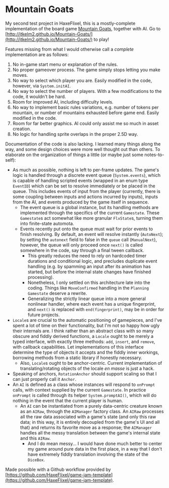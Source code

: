# Mountain Goats

My second test project in HaxeFlixel, this is a mostly-complete implementation of the board game [Mountain Goats](https://boardgamegeek.com/boardgame/305985/mountain-goats), together with AI. Go to [http://jtkelm2.github.io/Mountain-Goats/](http://jtkelm2.github.io/Mountain-Goats/) to play!

Features missing from what I would otherwise call a *complete* implementation are as follows:

1. No in-game start menu or explanation of the rules.
2. No proper gameover process. The game simply stops letting you make moves.
3. No way to select which player you are. Easily modified in the code, however, via `System.initAI`.
4. No way to select the number of players. With a few modifications to the code, it wouldn't be hard.
5. Room for improved AI, including difficulty levels.
6. No way to implement basic rules variations, e.g. number of tokens per mountain, or number of mountains exhausted before game end. Easily modified in the code.
7. Room for far better graphics. AI could only assist me so much in asset creation.
8. No logic for handling sprite overlaps in the proper 2.5D way.

Documentation of the code is also lacking. I learned many things along the way, and some design choices were more well thought out than others. To elaborate on the organization of things a little (or maybe just some notes-to-self):

* As much as possible, nothing is left to per-frame updates. The game's logic is handled through a discrete event queue (`System.events`), which is capable of handling scripted events (wrapped in an enum type `EventID`) which can be set to resolve immediately or be placed in the queue. This includes events of input from the player (currently, there is some coupling between inputs and actions incurred by inputs), inputs from the AI, and events produced by the game itself in sequence.
    * The event queue is a global instance, but its handling methods are implemented through the specifics of the current `Gamestate`. These `Gamestate`s act somewhat like more granular `FlxState`s, turning them into finite-state automota.
    * Events recently put onto the queue must wait for prior events to finish resolving. By default, an event will resolve instantly (`AutoNext`); by setting the `autonext` field to false in the `queue` call (`ManualNext`), however, the queue will only proceed once `next()` is called somewhere in the code, say through a final tween callback.
        * This greatly reduces the need to rely on hardcoded timer durations and conditional logic, and precludes duplicate event handling (e.g. by spamming an input after its animation has started, but before the internal state changes have finished processing).
        * Nonetheless, I only settled on this architecture late into the coding. Things like `MoveConfirmed` handling in the `Planning` `Gamestate` deserve a rewrite.
        * Generalizing the strictly linear queue into a more general nonlinear handler, where each event has a unique fingerprint, and `next()` is replaced with `end(fingerprint)`, may be in order for future projects.
* `Locale`s are crucial to the automatic positioning of gamepieces, and I've spent a lot of time on their functionality, but I'm not so happy how ugly their internals are. I think rather than an abstract class with so many obscure and fiddly derived functions, a `Locale` ought to be merely a typed interface, with exactly three methods: `add`, `insert`, and `remove`, with callback capabilities. Let implementations of this interface determine the type of objects it accepts and the fiddly inner workings, borrowing methods from a static library if honestly necessary.
    * Also, `Locale`s ought to be anchor-centric. Current implementation of translating/rotating objects of the locale *en masse* is just a hack.
* Speaking of anchors, `RotationAnchor` should support scaling so that I can just properly call it `Anchor`.
* An `AI` is defined as a class whose instances will respond to `onPrompt` calls, with context supplied by the current `Gamestate`. In practice `onPrompt` is called through its helper `System.promptAI()`, which will do nothing in the event that the current player is human.
    * An `AI` can be instantiated from a purely data-centric creature known as an `AIRaw`, through the `AIManager` factory class. An `AIRaw` processes all the raw data associated with a game's state (and only this raw data; in this way, it is entirely decoupled from the game's UI and all that) and returns its favorite move as a response; the `AIManager` handles all the messy translation between the game's internal state and this `AIRaw`.
        * And I do mean messy... I would have done much better to center my game around pure data in the first place, in a way that I don't have extremely fiddly translation involving the state of the `DiceBox`.


Made possible with a Github workflow provided by [https://github.com/HaxeFlixel/game-jam-template](https://github.com/HaxeFlixel/game-jam-template).
